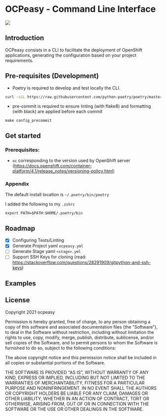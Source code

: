 # OCPeasy - Command Line Interface

![](https://github.com/ocpeasy/ocpeasy/workflows/ocpeasy-ubuntu-ci/badge.svg)

## Introduction

OCPeasy consists in a CLI to facilitate the deployment of OpenShift applications, generating the configuration based on your project requirements.

## Pre-requisites (Development)

- Poetry is required to develop and test locally the CLI.

```bash
curl -sSL https://raw.githubusercontent.com/python-poetry/poetry/master/get-poetry.py | python -
```

- pre-commit is required to ensure linting (with flake8) and formatting (with black) are applied before each commit

`make config_precommit`

## Get started

### Prerequisites:

- `oc` corresponding to the version used by OpenShift server (https://docs.openshift.com/container-platform/4.1/release_notes/versioning-policy.html)
<!-- - `curl`
- `(Windows 10 only) WSL installed` -->

### Appendix

The default install location is `~/.poetry/bin/poetry`

I added the following to my `.zshrc`

`export PATH=$PATH:$HOME/.poetry/bin`

## Roadmap

- [x] Configuring Tests/Linting
- [x] Generate Project yaml `ocpeasy.yml`
- [ ] Generate Stage yaml `<stage>.yml`
- [ ] Support SSH Keys for cloning (read: https://stackoverflow.com/questions/28291909/gitpython-and-ssh-keys)

## Examples

## License

Copyright 2021 ocpeasy

Permission is hereby granted, free of charge, to any person obtaining a copy of this software and associated documentation files (the "Software"), to deal in the Software without restriction, including without limitation the rights to use, copy, modify, merge, publish, distribute, sublicense, and/or sell copies of the Software, and to permit persons to whom the Software is furnished to do so, subject to the following conditions:

The above copyright notice and this permission notice shall be included in all copies or substantial portions of the Software.

THE SOFTWARE IS PROVIDED "AS IS", WITHOUT WARRANTY OF ANY KIND, EXPRESS OR IMPLIED, INCLUDING BUT NOT LIMITED TO THE WARRANTIES OF MERCHANTABILITY, FITNESS FOR A PARTICULAR PURPOSE AND NONINFRINGEMENT. IN NO EVENT SHALL THE AUTHORS OR COPYRIGHT HOLDERS BE LIABLE FOR ANY CLAIM, DAMAGES OR OTHER LIABILITY, WHETHER IN AN ACTION OF CONTRACT, TORT OR OTHERWISE, ARISING FROM, OUT OF OR IN CONNECTION WITH THE SOFTWARE OR THE USE OR OTHER DEALINGS IN THE SOFTWARE.
